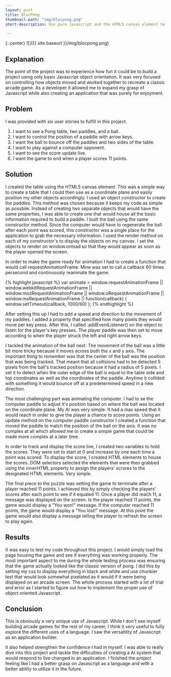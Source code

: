 ```yaml
---
layout: post
title: BlocPong
thumbnail-path: "img/blocpong.png"
short-description: Use pure Javascript and the HTML5 canvas element to create a Pong replica.

---
```


{:.center}
![]({{ site.baseurl }}/img/blocpong.png)

## Explanation

The point of the project was to experience how fun it could be to build a project using only basic Javascript object orientation. It was very focused on controlling how objects moved and worked together to recreate a classic arcade game. As a developer it allowed me to expand my grasp of Javascript while also creating an application that was purely for enjoyment.

## Problem

I was provided with six user stories to fulfill in this project.

1. I want to see a Pong table, two paddles, and a ball.
2. I want to control the position of a paddle with arrow keys.
3. I want the ball to bounce off the paddles and two sides of the table.
4. I want to play against a computer opponent.
5. I want to see the score update live.
6. I want the game to end when a player scores 11 points.

## Solution

I created the table using the HTML5 canvas element. This was a simple way to create a table that I could then use as a coordinate plane and easily position my other objects accordingly. I used an object constructor to create the paddles. This method was chosen because it keeps my code as simple as possbile. Instead of creating two separate objects that would have the same properties, I was able to create one that would house all the basic information required to build a paddle. I built the ball using the same constructor method. Since the computer would have to regenerate the ball after each point was scored, this constructor was a single place for the application to grab the necessary information. I used the render method on each of my constructor's to display the objects on my canvas. I set the objects to render on window.onload so that they would appear as soon as the player opened the screen.

In order to make the game ready for animation I had to create a function that would call requestAnimationFrame. Mine was set to call a callback 60 times persecond and continuously reanimate the game.

{% highlight javascript %}
var animate = window.requestAnimationFrame ||
        window.webkitRequestAnimationFrame ||
        window.mozRequestAnimationFrame    ||
        window.oRequestAnimationFrame      || 
        window.msRequestAnimationFrame     ||
        function(callback) { window.setTimeout(callback, 1000/60) };
{% endhighlight %}

After setting this up I had to add a speed and direction to the movement of my paddles. I added a property that specified how many pixels they would move per key press. After this, I called .addEventListener() on the object to listen for the player's key presses. The player paddle was then set to move according to when the player struck the left and right arrow keys.

I tackled the animation of the ball next. The movement of the ball was a little bit more tricky because it moves across both the x and y axis. The important thing to remember was that the center of the ball was the position that was being tracked. That meant that all collisions had to be detected 5 pixels from the ball's tracked position because it had a radius of 5 pixels. I set it to detect when the outer edge of the ball is equal to the table side and top coordinates as well as the coordinates of the paddle. Anytime it collided with something it would bounce off at a predetermined speed in a new direction.

The most challenging part was animating the computer. I had to se the computer paddle to adjust it's position based on where the ball was located on the coordinate plane. My AI was very simple. It had a max speed that it would reach in order to give the player a chance to score points. Using an update method on the computer paddle constructor I created a function that moved the paddle to match the position of the ball on the axis. It was no complex at all which allowed me to create a simple game that could be made more complex at a later time.

In order to track and display the score live, I created two variables to hold the scores. They were set to start at 0 and increase by one each time a point was scored. To display the score, I created HTML elements to house the scores. DOM selectors selected the elements that were then grabbed using the innerHTML property to assign the players' scrores to the designated HTML elements. Very simple.

The final piece to the puzzle was setting the game to terminate after a player reached 11 points. I achieved this by simply checking the players' scores after each point to see if it equaled 11. Once a player did reach 11, a message was displayed on the screen. Is the player reached 11 points, the game would display a "You won!" message. If the computer reached 11 points, the game would display a "You lost!" message. At this point the game would also display a message telling the player to refresh the screen to play again.

## Results

It was easy to test my code throughout this project. I would simply load the page housing the game and see if everything was working properly. The most important aspect to me during the whole testing process was ensuring that the game actually looked like the classic version of pong. I did this by setting my css to display everything in black and white and use chunkier test that would look somewhat pixelated as it would if it were being displayed on an arcade screen. The whole process started with a lot of trial and error as I started to figure out how to implement the proper use of object oriented Javascript.

## Conclusion

This is obviously a very unique use of Javascript. While I don't see myself building arcade games for the rest of my career, I think it very useful to fully explore the different uses of a language. I saw the versatility of Javascript as an application builder. 

It also helped strengthen the confidence I had in myself. I was able to really dive into this project and tackle the difficulties of creating a AI system that would respond to live changed in an application. I finished the project feeling like I had a better grasp on Javascript as a language and with a better ability to utilize it in the future.